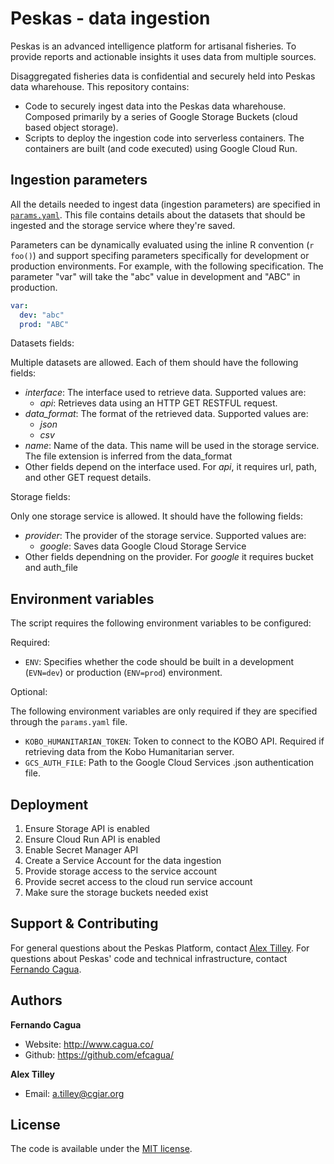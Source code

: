 # Peskas - data ingestion

Peskas is an advanced intelligence platform for artisanal fisheries. To provide reports and actionable insights it uses data from multiple sources. 

Disaggregated fisheries data is confidential and securely held into Peskas data wharehouse. This repository contains:

* Code to securely ingest data into the Peskas data wharehouse. Composed primarily by a series of Google Storage Buckets (cloud based object storage).
* Scripts to deploy the ingestion code into serverless containers. The containers are built (and code executed) using Google Cloud Run. 

## Ingestion parameters

All the details needed to ingest data (ingestion parameters) are specified in [`params.yaml`](params.yaml). This file contains details about the datasets that should be ingested and the storage service where they're saved. 

Parameters can be dynamically evaluated using the inline R convention (`r foo()`) and support specifing parameters specifically for development or production environments. For example, with the following specification. The parameter "var" will take the "abc" value in development and "ABC" in production. 

```yaml
var: 
  dev: "abc"
  prod: "ABC"
```

Datasets fields:

Multiple datasets are allowed. Each of them should have the following fields:

* *interface*: The interface used to retrieve data. Supported values are:
    * *api*: Retrieves data using an HTTP GET RESTFUL request.
* *data_format*: The format of the retrieved data. Supported values are: 
    * *json* 
    * *csv* 
* *name*: Name of the data. This name will be used in the storage service. The file extension is inferred from the data_format
* Other fields depend on the interface used. For *api*, it requires url, path, and other GET request details. 

Storage fields:

Only one storage service is allowed. It should have the following fields:

* *provider*: The provider of the storage service. Supported values are: 
    * *google*: Saves data Google Cloud Storage Service
* Other fields dependning on the provider. For *google* it requires bucket and auth_file

##  Environment variables

The script requires the following environment variables to be configured:

Required:

* `ENV`: Specifies whether the code should be built in a development (`EVN=dev`) or production (`ENV=prod`) environment. 

Optional:

The following environment variables are only required if they are specified through the `params.yaml` file. 

* `KOBO_HUMANITARIAN_TOKEN`: Token to connect to the KOBO API. Required if retrieving data from the Kobo Humanitarian server.
* `GCS_AUTH_FILE`: Path to the Google Cloud Services .json authentication file. 

## Deployment

1. Ensure Storage API is enabled
2. Ensure Cloud Run API is enabled
3. Enable Secret Manager API
4. Create a Service Account for the data ingestion
5. Provide storage access to the service account
6. Provide secret access to the cloud run service account
7. Make sure the storage buckets needed exist

## Support & Contributing

For general questions about the Peskas Platform, contact [Alex Tilley](mailto:a.tilley@cgiar.org). For questions about Peskas' code and technical infrastructure, contact [Fernando Cagua](mailto:f.cagua@cgiar.org).

## Authors

**Fernando Cagua**

-   Website: <http://www.cagua.co/>
-   Github: <https://github.com/efcagua/>

**Alex Tilley**

- Email: [a.tilley@cgiar.org](mailto:a.tilley@cgiar.org)

## License

The code is available under the [MIT license](LICENSE).